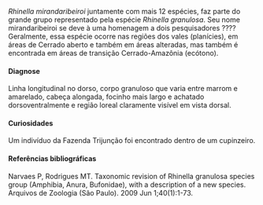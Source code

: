 ﻿*Rhinella mirandaribeiroi* juntamente com mais 12 espécies, faz parte do grande grupo representado pela espécie *Rhinella granulosa*. Seu nome mirandaribeiroi se deve à uma homenagem a dois pesquisadores ????
Geralmente, essa espécie ocorre nas regiões dos vales (planícies), em áreas de Cerrado aberto e também em áreas alteradas, mas também é encontrada em áreas de transição Cerrado-Amazônia (ecótono).


#### Diagnose
Linha longitudinal no dorso, corpo granuloso que varia entre marrom e amarelado, cabeça alongada, focinho mais largo e achatado dorsoventralmente e <glossario>região loreal</glossario> claramente visível em vista dorsal.


#### Curiosidades
Um indivíduo da Fazenda Trijunção foi encontrado dentro de um cupinzeiro.


#### Referências bibliográficas
Narvaes P, Rodrigues MT. Taxonomic revision of Rhinella granulosa species group (Amphibia, Anura, Bufonidae), with a description of a new species. Arquivos de Zoologia (São Paulo). 2009 Jun 1;40(1):1-73.